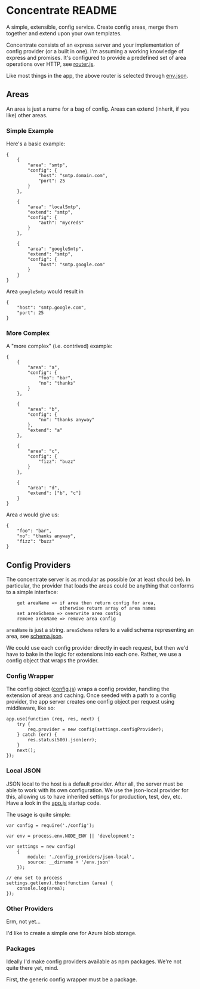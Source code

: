 # Concentrate README

A simple, extensible, config service. Create config areas, merge them together and extend upon your own templates.

Concentrate consists of an express server and your implementation of config provider (or a built in one). I'm assuming a working knowledge of express and promises. It's configured to provide a predefined set of area operations over HTTP, see [router.js](https://github.com/tanenbaum/concentrate/blob/master/src/router.js).

Like most things in the app, the above router is selected through [env.json](https://github.com/tanenbaum/concentrate/blob/master/src/env.json).

## Areas

An area is just a name for a bag of config. Areas can extend (inherit, if you like) other areas.

### Simple Example

Here's a basic example:

    {
        {
            "area": "smtp",
            "config": {
                "host": "smtp.domain.com",
                "port": 25
            }
        },

        {
            "area": "localSmtp",
            "extend": "smtp",
            "config": {
                "auth": "mycreds"
            }
        },

        {
            "area": "googleSmtp",
            "extend": "smtp",
            "config": {
                "host": "smtp.google.com"
            }
        }
    }

Area `googleSmtp` would result in

    {
        "host": "smtp.google.com",
        "port": 25
    }

### More Complex

A "more complex" (i.e. contrived) example:

    {
        {
            "area": "a",
            "config": {
                "foo": "bar",
                "no": "thanks"
            }
        },

        {
            "area": "b",
            "config": {
                "no": "thanks anyway"
            },
            "extend": "a"
        },

        {
            "area": "c",
            "config": {
                "fizz": "buzz"
            }
        },

        {
            "area": "d",
            "extend": ["b", "c"]
        }
    }

Area `d` would give us:

    {
        "foo": "bar",
        "no": "thanks anyway",
        "fizz": "buzz"
    }

## Config Providers

The concentrate server is as modular as possible (or at least should be). In particular, the provider that loads the areas could be anything that conforms to a simple interface:

```
    get areaName => if area then return config for area, 
                    otherwise return array of area names
    set areaSchema => overwrite area config
    remove areaName => remove area config
```

`areaName` is just a string. `areaSchema` refers to a valid schema representing an area, see [schema.json](https://github.com/tanenbaum/concentrate/blob/master/src/schema.json).

We could use each config provider directly in each request, but then we'd have to bake in the logic for extensions into each one. Rather, we use a config object that wraps the provider.

### Config Wrapper

The config object ([config.js](https://github.com/tanenbaum/concentrate/blob/master/src/config.js)) wraps a config provider, handling the extension of areas and caching. Once seeded with a path to a config provider, the app server creates one config object per request using middleware, like so:

```
app.use(function (req, res, next) {
    try {
        req.provider = new config(settings.configProvider);
    } catch (err) {
        res.status(500).json(err);
    }
    next();
});
```


### Local JSON

JSON local to the host is a default provider. After all, the server must be able to work with its own configuration. We use the json-local provider for this, allowing us to have inherited settings for production, test, dev, etc. Have a look in the [app.js](https://github.com/tanenbaum/concentrate/blob/master/src/app.js) startup code.

The usage is quite simple:

```
var config = require('./config');

var env = process.env.NODE_ENV || 'development';

var settings = new config(
    { 
        module: './config_providers/json-local',
        source: __dirname + '/env.json'
    });

// env set to process 
settings.get(env).then(function (area) {
    console.log(area);
});
```

### Other Providers

Erm, not yet... 

I'd like to create a simple one for Azure blob storage. 

### Packages

Ideally I'd make config providers available as npm packages. We're not quite there yet, mind.

First, the generic config wrapper must be a package.